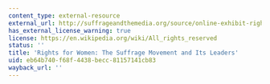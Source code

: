 ```yaml
---
content_type: external-resource
external_url: http://suffrageandthemedia.org/source/online-exhibit-rights-women-suffrage-movement-leaders/
has_external_license_warning: true
license: https://en.wikipedia.org/wiki/All_rights_reserved
status: ''
title: 'Rights for Women: The Suffrage Movement and Its Leaders'
uid: eb64b740-f68f-4438-becc-81157141cb83
wayback_url: ''
---
```

